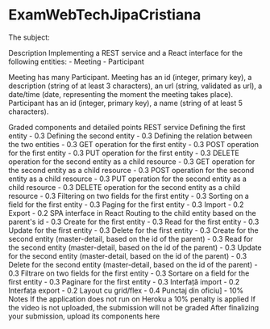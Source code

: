 # ExamWebTechJipaCristiana

The subject:

Description
Implementing a REST service and a React interface for the following entities: - Meeting - Participant

Meeting has many Participant. Meeting has an id (integer, primary key), a description (string of at least 3 characters), an url (string, validated as url), a date/time (date, representing the moment the meeting takes place). Participant has an id (integer, primary key), a name (string of at least 5 characters).

Graded components and detailed points
REST service
Defining the first entity - 0.3
Defining the second entity - 0.3
Defining the relation between the two entities - 0.3
GET operation for the first entity - 0.3
POST operation for the first entity - 0.3
PUT operation for the first entity - 0.3
DELETE operation for the second entity as a child resource - 0.3
GET operation for the second entity as a child resource - 0.3
POST operation for the second entity as a child resource - 0.3
PUT operation for the second entity as a child resource - 0.3
DELETE operation for the second entity as a child resource - 0.3
Filtering on two fields for the first entity - 0.3
Sorting on a field for the first entity - 0.3
Paging for the first entity - 0.3
Import - 0.2
Export - 0.2
SPA interface in React
Routing to the child entity based on the parent's id - 0.3
Create for the first entity - 0.3
Read for the first entity - 0.3
Update for the first entity - 0.3
Delete for the first entity - 0.3
Create for the second entity (master-detail, based on the id of the parent) - 0.3
Read for the second entity (master-detail, based on the id of the parent) - 0.3
Update for the second entity (master-detail, based on the id of the parent) - 0.3
Delete for the second entity (master-detail, based on the id of the parent) - 0.3
Filtrare on two fields for the first entity - 0.3
Sortare on a field for the first entity - 0.3
Paginare for the first entity - 0.3
Interfață import - 0.2
Interfața export - 0.2
Layout cu grid/flex - 0.4
Punctaj din oficiu] - 10%
Notes
If the application does not run on Heroku a 10% penalty is applied
If the video is not uploaded, the submission will not be graded
After finalizing your submission, upload its components here
 
